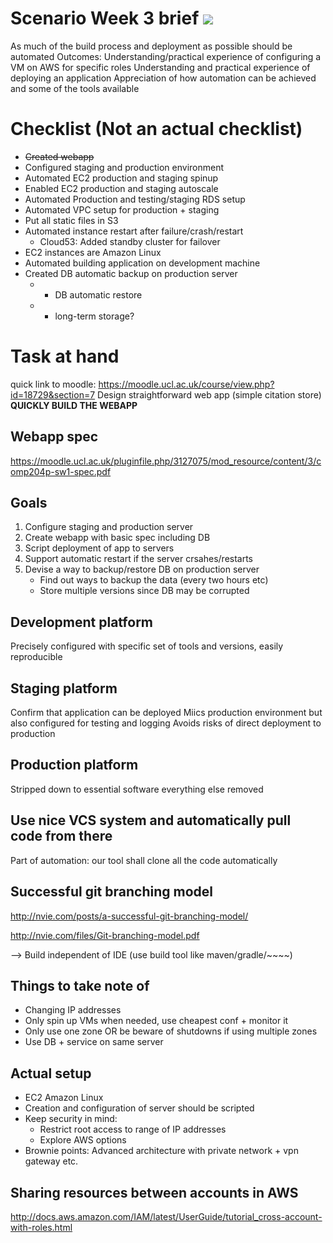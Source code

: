 # Scenario Week 3 brief ![](https://travis-ci.org/culshoefer/aws-automation-thing.svg?branch=dev)

As much of the build process and deployment as possible should be automated
Outcomes: Understanding/practical experience of configuring a VM on AWS for specific roles
Understanding and practical experience of deploying an application
Appreciation of how automation can be achieved and some of the tools available

# Checklist (Not an actual checklist)
- ~~Created webapp~~
- Configured staging and production environment
- Automated EC2 production and staging spinup
- Enabled EC2 production and staging autoscale
- Automated Production and testing/staging RDS setup
- Automated VPC setup for production + staging
- Put all static files in S3
- Automated instance restart after failure/crash/restart
   - Cloud53: Added standby cluster for failover
- EC2 instances are Amazon Linux
- Automated building application on development machine
- Created DB automatic backup on production server
   - + DB automatic restore
   - + long-term storage?
# Task at hand

quick link to moodle: https://moodle.ucl.ac.uk/course/view.php?id=18729&section=7
Design straightforward web app (simple citation store)
**QUICKLY BUILD THE WEBAPP**
## Webapp spec
https://moodle.ucl.ac.uk/pluginfile.php/3127075/mod_resource/content/3/comp204p-sw1-spec.pdf

## Goals
1. Configure staging and production server
2. Create webapp with basic spec including DB
3. Script deployment of app to servers
4. Support automatic restart if the server crsahes/restarts
5. Devise a way to backup/restore DB on production server
   - Find out ways to backup the data (every two hours etc)
   - Store multiple versions since DB may be corrupted

## Development platform
Precisely configured with specific set of tools and versions, easily reproducible

## Staging platform
Confirm that application can be deployed
Miics production environment but also configured for testing and logging
Avoids risks of direct deployment to production

## Production platform
Stripped down to essential software everything else removed

## Use nice VCS system and automatically pull code from there
Part of automation: our tool shall clone all the code automatically

## Successful git branching model
http://nvie.com/posts/a-successful-git-branching-model/

http://nvie.com/files/Git-branching-model.pdf

--> Build independent of IDE (use build tool like maven/gradle/~~~~)

## Things to take note of
- Changing IP addresses
- Only spin up VMs when needed, use cheapest conf + monitor it
- Only use one zone OR be beware of shutdowns if using multiple zones
- Use DB + service on same server

## Actual setup
- EC2 Amazon Linux
- Creation and configuration of server should be scripted
- Keep security in mind:
  - Restrict root access to range of IP addresses
  - Explore AWS options
- Brownie points: Advanced architecture with private network + vpn gateway etc.

## Sharing resources between accounts in AWS
http://docs.aws.amazon.com/IAM/latest/UserGuide/tutorial_cross-account-with-roles.html
